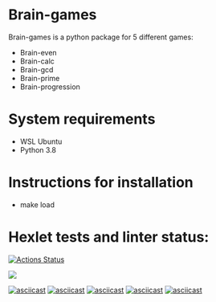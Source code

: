 # Brain-games

Brain-games is a python package for 5 different games:
* Brain-even
* Brain-calc
* Brain-gcd
* Brain-prime
* Brain-progression

# System requirements
* WSL Ubuntu
* Python 3.8

# Instructions for installation
* make load

# Hexlet tests and linter status:

[![Actions Status](https://github.com/valekgodovan/python-project-lvl1/workflows/hexlet-check/badge.svg)](https://github.com/valekgodovan/python-project-lvl1/actions)

<a href="https://codeclimate.com/github/valekgodovan/python-project-lvl1/maintainability"><img src="https://api.codeclimate.com/v1/badges/7ad6af8f447d4167f2fc/maintainability" /></a>

[![asciicast](https://asciinema.org/a/LiKMX0cTmNheZcnhfNaAK4zkz.svg)](https://asciinema.org/a/LiKMX0cTmNheZcnhfNaAK4zkz)
[![asciicast](https://asciinema.org/a/GcwxnNW3zwBN4e4ZAhYGK4gka.svg)](https://asciinema.org/a/GcwxnNW3zwBN4e4ZAhYGK4gka)
[![asciicast](https://asciinema.org/a/Dms84Ii0SegHoYT9AojqsIhcX.svg)](https://asciinema.org/a/Dms84Ii0SegHoYT9AojqsIhcX)
[![asciicast](https://asciinema.org/a/eKw1g76k5pY69rKHe0Z9vxvgF.svg)](https://asciinema.org/a/eKw1g76k5pY69rKHe0Z9vxvgF)
[![asciicast](https://asciinema.org/a/Lx3TKKBYwuFqP1lZ5PL9ID4K4.svg)](https://asciinema.org/a/Lx3TKKBYwuFqP1lZ5PL9ID4K4)

